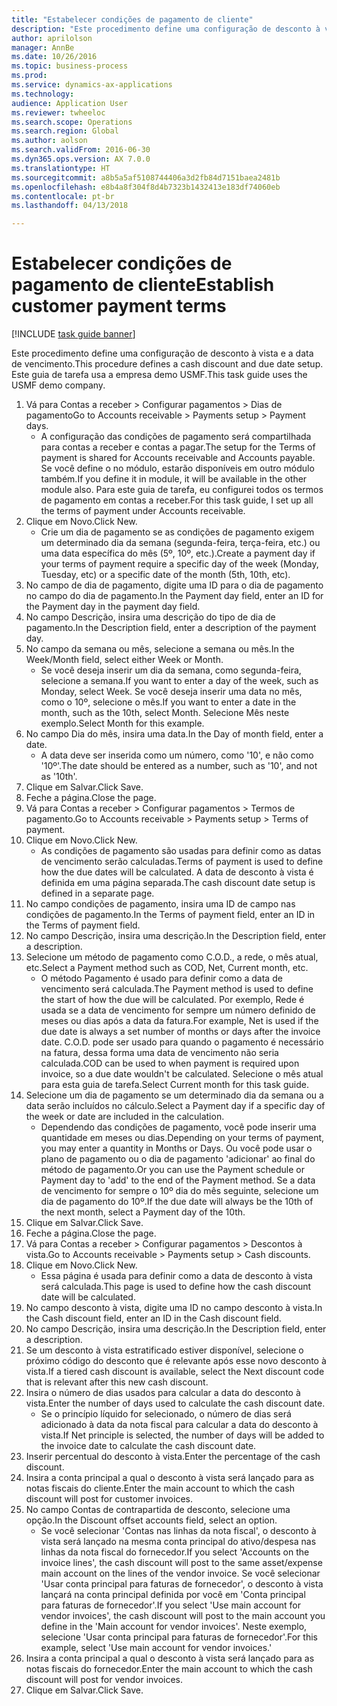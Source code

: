 ```yaml
--- 
title: "Estabelecer condições de pagamento de cliente"
description: "Este procedimento define uma configuração de desconto à vista e a data de vencimento."
author: aprilolson
manager: AnnBe
ms.date: 10/26/2016
ms.topic: business-process
ms.prod: 
ms.service: dynamics-ax-applications
ms.technology: 
audience: Application User
ms.reviewer: twheeloc
ms.search.scope: Operations
ms.search.region: Global
ms.author: aolson
ms.search.validFrom: 2016-06-30
ms.dyn365.ops.version: AX 7.0.0
ms.translationtype: HT
ms.sourcegitcommit: a8b5a5af5108744406a3d2fb84d7151baea2481b
ms.openlocfilehash: e8b4a8f304f8d4b7323b1432413e183df74060eb
ms.contentlocale: pt-br
ms.lasthandoff: 04/13/2018

---
```

# <a name="establish-customer-payment-terms"></a><span data-ttu-id="f5881-103">Estabelecer condições de pagamento de cliente</span><span class="sxs-lookup"><span data-stu-id="f5881-103">Establish customer payment terms</span></span>

[!INCLUDE [task guide banner](../../includes/task-guide-banner.md)]

<span data-ttu-id="f5881-104">Este procedimento define uma configuração de desconto à vista e a data de vencimento.</span><span class="sxs-lookup"><span data-stu-id="f5881-104">This procedure defines a cash discount and due date setup.</span></span> <span data-ttu-id="f5881-105">Este guia de tarefa usa a empresa demo USMF.</span><span class="sxs-lookup"><span data-stu-id="f5881-105">This task guide uses the USMF demo company.</span></span>

1. <span data-ttu-id="f5881-106">Vá para Contas a receber > Configurar pagamentos > Dias de pagamento</span><span class="sxs-lookup"><span data-stu-id="f5881-106">Go to Accounts receivable > Payments setup > Payment days.</span></span>
    * <span data-ttu-id="f5881-107">A configuração das condições de pagamento será compartilhada para contas a receber e contas a pagar.</span><span class="sxs-lookup"><span data-stu-id="f5881-107">The setup for the Terms of payment is shared for Accounts receivable and Accounts payable.</span></span> <span data-ttu-id="f5881-108">Se você define o no módulo, estarão disponíveis em outro módulo também.</span><span class="sxs-lookup"><span data-stu-id="f5881-108">If you define it in module, it will be available in the other module also.</span></span> <span data-ttu-id="f5881-109">Para este guia de tarefa, eu configurei todos os termos de pagamento em contas a receber.</span><span class="sxs-lookup"><span data-stu-id="f5881-109">For this task guide, I set up all the terms of payment under Accounts receivable.</span></span>  
2. <span data-ttu-id="f5881-110">Clique em Novo.</span><span class="sxs-lookup"><span data-stu-id="f5881-110">Click New.</span></span>
    * <span data-ttu-id="f5881-111">Crie um dia de pagamento se as condições de pagamento exigem um determinado dia da semana (segunda-feira, terça-feira, etc.) ou uma data específica do mês (5º, 10º, etc.).</span><span class="sxs-lookup"><span data-stu-id="f5881-111">Create a payment day if your terms of payment require a specific day of the week (Monday, Tuesday, etc) or a specific date of the month (5th, 10th, etc).</span></span>  
3. <span data-ttu-id="f5881-112">No campo de dia de pagamento, digite uma ID para o dia de pagamento no campo do dia de pagamento.</span><span class="sxs-lookup"><span data-stu-id="f5881-112">In the Payment day field, enter an ID for the Payment day in the payment day field.</span></span>
4. <span data-ttu-id="f5881-113">No campo Descrição, insira uma descrição do tipo de dia de pagamento.</span><span class="sxs-lookup"><span data-stu-id="f5881-113">In the Description field, enter a description of the payment day.</span></span>
5. <span data-ttu-id="f5881-114">No campo da semana ou mês, selecione a semana ou mês.</span><span class="sxs-lookup"><span data-stu-id="f5881-114">In the Week/Month field, select either Week or Month.</span></span>
    * <span data-ttu-id="f5881-115">Se você deseja inserir um dia da semana, como segunda-feira, selecione a semana.</span><span class="sxs-lookup"><span data-stu-id="f5881-115">If you want to enter a day of the week, such as Monday, select Week.</span></span> <span data-ttu-id="f5881-116">Se você deseja inserir uma data no mês, como o 10º, selecione o mês.</span><span class="sxs-lookup"><span data-stu-id="f5881-116">If you want to enter a date in the month, such as the 10th, select Month.</span></span> <span data-ttu-id="f5881-117">Selecione Mês neste exemplo.</span><span class="sxs-lookup"><span data-stu-id="f5881-117">Select Month for this example.</span></span>  
6. <span data-ttu-id="f5881-118">No campo Dia do mês, insira uma data.</span><span class="sxs-lookup"><span data-stu-id="f5881-118">In the Day of month field, enter a date.</span></span>
    * <span data-ttu-id="f5881-119">A data deve ser inserida como um número, como '10', e não como '10º'.</span><span class="sxs-lookup"><span data-stu-id="f5881-119">The date should be entered as a number, such as '10', and not as '10th'.</span></span>  
7. <span data-ttu-id="f5881-120">Clique em Salvar.</span><span class="sxs-lookup"><span data-stu-id="f5881-120">Click Save.</span></span>
8. <span data-ttu-id="f5881-121">Feche a página.</span><span class="sxs-lookup"><span data-stu-id="f5881-121">Close the page.</span></span>
9. <span data-ttu-id="f5881-122">Vá para Contas a receber > Configurar pagamentos > Termos de pagamento.</span><span class="sxs-lookup"><span data-stu-id="f5881-122">Go to Accounts receivable > Payments setup > Terms of payment.</span></span>
10. <span data-ttu-id="f5881-123">Clique em Novo.</span><span class="sxs-lookup"><span data-stu-id="f5881-123">Click New.</span></span>
    * <span data-ttu-id="f5881-124">As condições de pagamento são usadas para definir como as datas de vencimento serão calculadas.</span><span class="sxs-lookup"><span data-stu-id="f5881-124">Terms of payment is used to define how the due dates will be calculated.</span></span> <span data-ttu-id="f5881-125">A data de desconto à vista é definida em uma página separada.</span><span class="sxs-lookup"><span data-stu-id="f5881-125">The cash discount date setup is defined in a separate page.</span></span>  
11. <span data-ttu-id="f5881-126">No campo condições de pagamento, insira uma ID de campo nas condições de pagamento.</span><span class="sxs-lookup"><span data-stu-id="f5881-126">In the Terms of payment field, enter an ID in the Terms of payment field.</span></span>
12. <span data-ttu-id="f5881-127">No campo Descrição, insira uma descrição.</span><span class="sxs-lookup"><span data-stu-id="f5881-127">In the Description field, enter a description.</span></span>
13. <span data-ttu-id="f5881-128">Selecione um método de pagamento como C.O.D., a rede, o mês atual, etc.</span><span class="sxs-lookup"><span data-stu-id="f5881-128">Select a Payment method such as COD, Net, Current month, etc.</span></span>
    * <span data-ttu-id="f5881-129">O método Pagamento é usado para definir como a data de vencimento será calculada.</span><span class="sxs-lookup"><span data-stu-id="f5881-129">The Payment method is used to define the start of how the due will be calculated.</span></span>  <span data-ttu-id="f5881-130">Por exemplo, Rede é usada se a data de vencimento for sempre um número definido de meses ou dias após a data da fatura.</span><span class="sxs-lookup"><span data-stu-id="f5881-130">For example, Net is used if the due date is always a set number of months or days after the invoice date.</span></span> <span data-ttu-id="f5881-131">C.O.D. pode ser usado para quando o pagamento é necessário na fatura, dessa forma uma data de vencimento não seria calculada.</span><span class="sxs-lookup"><span data-stu-id="f5881-131">COD can be used to when payment is required upon invoice, so a due date wouldn't be calculated.</span></span> <span data-ttu-id="f5881-132">Selecione o mês atual para esta guia de tarefa.</span><span class="sxs-lookup"><span data-stu-id="f5881-132">Select Current month for this task guide.</span></span>  
14. <span data-ttu-id="f5881-133">Selecione um dia de pagamento se um determinado dia da semana ou a data serão incluídos no cálculo.</span><span class="sxs-lookup"><span data-stu-id="f5881-133">Select a Payment day if a specific day of the  week or date are included in the calculation.</span></span>
    * <span data-ttu-id="f5881-134">Dependendo das condições de pagamento, você pode inserir uma quantidade em meses ou dias.</span><span class="sxs-lookup"><span data-stu-id="f5881-134">Depending on your terms of payment, you may enter a quantity in Months or Days.</span></span> <span data-ttu-id="f5881-135">Ou você pode usar o plano de pagamento ou o dia de pagamento 'adicionar' ao final do método de pagamento.</span><span class="sxs-lookup"><span data-stu-id="f5881-135">Or you can use the Payment schedule or Payment day to 'add' to the end of the Payment method.</span></span> <span data-ttu-id="f5881-136">Se a data de vencimento for sempre o 10º dia do mês seguinte, selecione um dia de pagamento do 10º.</span><span class="sxs-lookup"><span data-stu-id="f5881-136">If the due date will always be the 10th of the next month, select a Payment day of the 10th.</span></span>  
15. <span data-ttu-id="f5881-137">Clique em Salvar.</span><span class="sxs-lookup"><span data-stu-id="f5881-137">Click Save.</span></span>
16. <span data-ttu-id="f5881-138">Feche a página.</span><span class="sxs-lookup"><span data-stu-id="f5881-138">Close the page.</span></span>
17. <span data-ttu-id="f5881-139">Vá para Contas a receber > Configurar pagamentos > Descontos à vista.</span><span class="sxs-lookup"><span data-stu-id="f5881-139">Go to Accounts receivable > Payments setup > Cash discounts.</span></span>
18. <span data-ttu-id="f5881-140">Clique em Novo.</span><span class="sxs-lookup"><span data-stu-id="f5881-140">Click New.</span></span>
    * <span data-ttu-id="f5881-141">Essa página é usada para definir como a data de desconto à vista será calculada.</span><span class="sxs-lookup"><span data-stu-id="f5881-141">This page is used to define how the cash discount date will be calculated.</span></span>  
19. <span data-ttu-id="f5881-142">No campo desconto à vista, digite uma ID no campo desconto à vista.</span><span class="sxs-lookup"><span data-stu-id="f5881-142">In the Cash discount field, enter an ID in the Cash discount field.</span></span>
20. <span data-ttu-id="f5881-143">No campo Descrição, insira uma descrição.</span><span class="sxs-lookup"><span data-stu-id="f5881-143">In the Description field, enter a description.</span></span>
21. <span data-ttu-id="f5881-144">Se um desconto à vista estratificado estiver disponível, selecione o próximo código do desconto que é relevante após esse novo desconto à vista.</span><span class="sxs-lookup"><span data-stu-id="f5881-144">If a tiered cash discount is available, select the Next discount code that is relevant after this new cash discount.</span></span>
22. <span data-ttu-id="f5881-145">Insira o número de dias usados para calcular a data do desconto à vista.</span><span class="sxs-lookup"><span data-stu-id="f5881-145">Enter the number of days used to calculate the cash discount date.</span></span>
    * <span data-ttu-id="f5881-146">Se o princípio líquido for selecionado, o número de dias será adicionado à data da nota fiscal para calcular a data do desconto à vista.</span><span class="sxs-lookup"><span data-stu-id="f5881-146">If Net principle is selected, the number of days will be added to the invoice date to calculate the cash discount date.</span></span>  
23. <span data-ttu-id="f5881-147">Inserir percentual do desconto à vista.</span><span class="sxs-lookup"><span data-stu-id="f5881-147">Enter the percentage of the cash discount.</span></span>
24. <span data-ttu-id="f5881-148">Insira a conta principal a qual o desconto à vista será lançado para as notas fiscais do cliente.</span><span class="sxs-lookup"><span data-stu-id="f5881-148">Enter the main account to which the cash discount will post for customer invoices.</span></span>
25. <span data-ttu-id="f5881-149">No campo Contas de contrapartida de desconto, selecione uma opção.</span><span class="sxs-lookup"><span data-stu-id="f5881-149">In the Discount offset accounts field, select an option.</span></span>
    * <span data-ttu-id="f5881-150">Se você selecionar 'Contas nas linhas da nota fiscal', o desconto à vista será lançado na mesma conta principal do ativo/despesa nas linhas da nota fiscal do fornecedor.</span><span class="sxs-lookup"><span data-stu-id="f5881-150">If you select 'Accounts on the invoice lines', the cash discount will post to the same asset/expense main account on the lines of the vendor invoice.</span></span> <span data-ttu-id="f5881-151">Se você selecionar 'Usar conta principal para faturas de fornecedor', o desconto à vista lançará na conta principal definida por você em 'Conta principal para faturas de fornecedor'.</span><span class="sxs-lookup"><span data-stu-id="f5881-151">If you select 'Use main account for vendor invoices', the cash discount will post to the main account you define in the 'Main account for vendor invoices'.</span></span> <span data-ttu-id="f5881-152">Neste exemplo, selecione 'Usar conta principal para faturas de fornecedor'.</span><span class="sxs-lookup"><span data-stu-id="f5881-152">For this example, select 'Use main account for vendor invoices.'</span></span>  
26. <span data-ttu-id="f5881-153">Insira a conta principal a qual o desconto à vista será lançado para as notas fiscais do fornecedor.</span><span class="sxs-lookup"><span data-stu-id="f5881-153">Enter the main account to which the cash discount will post for vendor invoices.</span></span>
27. <span data-ttu-id="f5881-154">Clique em Salvar.</span><span class="sxs-lookup"><span data-stu-id="f5881-154">Click Save.</span></span>


